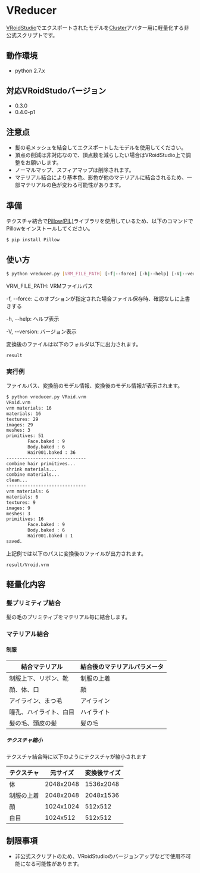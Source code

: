 # VReducer
[VRoidStudio](https://vroid.pixiv.net/)でエクスポートされたモデルを[Cluster](https://cluster.mu/)アバター用に軽量化する非公式スクリプトです。


## 動作環境
* python 2.7.x

## 対応VRoidStudoバージョン
* 0.3.0
* 0.4.0-p1

## 注意点
* 髪の毛メッシュを結合してエクスポートしたモデルを使用してください。
* 頂点の削減は非対応なので、頂点数を減らしたい場合はVRoidStudio上で調整をお願いします。
* ノーマルマップ、スフィアマップは削除されます。
* マテリアル結合により基本色、影色が他のマテリアルに結合されるため、一部マテリアルの色が変わる可能性があります。


## 準備
テクスチャ結合で[Pillow(PIL)](https://github.com/python-pillow/Pillow)ライブラリを使用しているため、以下のコマンドでPillowをインストールしてください。
```
$ pip install Pillow
```

## 使い方
```bash
$ python vreducer.py [VRM_FILE_PATH] [-f|--force] [-h|--help] [-V|--version]
```


VRM_FILE_PATH: VRMファイルパス

-f, --force: このオプションが指定された場合ファイル保存時、確認なしに上書きする

-h, --help: ヘルプ表示

-V, --version: バージョン表示

変換後のファイルは以下のフォルダ以下に出力されます。
```
result
```

### 実行例
ファイルパス、変換前のモデル情報、変換後のモデル情報が表示されます。
```bash
$ python vreducer.py VRoid.vrm
VRoid.vrm
vrm materials: 16
materials: 16
textures: 29
images: 29
meshes: 3
primitives: 51
        Face.baked : 9
        Body.baked : 6
        Hair001.baked : 36
------------------------------
combine hair primitives...
shrink materials...
combine materials...
clean...
------------------------------
vrm materials: 6
materials: 6
textures: 9
images: 9
meshes: 3
primitives: 16
        Face.baked : 9
        Body.baked : 6
        Hair001.baked : 1
saved.
```
上記例では以下のパスに変換後のファイルが出力されます。
```
result/Vroid.vrm
```

## 軽量化内容
### 髪プリミティブ結合
髪の毛のプリミティブをマテリアル毎に結合します。

### マテリアル結合
#### 制服
| 結合マテリアル | 結合後のマテリアルパラメータ |
| -------------- | ------------------ | 
| 制服上下、リボン、靴 | 制服の上着 |
| 顔、体、口 | 顔 |
| アイライン、まつ毛 | アイライン |
| 瞳孔、ハイライト、白目 | ハイライト |
| 髪の毛、頭皮の髪 | 髪の毛 |

##### テクスチャ縮小
テクスチャ結合時に以下のようにテクスチャが縮小されます

| テクスチャ | 元サイズ | 変換後サイズ |
| ---------- | -------- | ------------ | 
| 体 | 2048x2048 | 1536x2048 |
| 制服の上着 | 2048x2048 | 2048x1536 |
| 顔 | 1024x1024 | 512x512 |
| 白目 | 1024x512 | 512x512 |


## 制限事項
* 非公式スクリプトのため、VRoidStudioのバージョンアップなどで使用不可能になる可能性があります。
